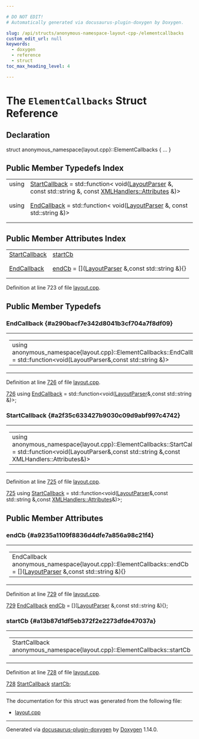 ```yaml
---

# DO NOT EDIT!
# Automatically generated via docusaurus-plugin-doxygen by Doxygen.

slug: /api/structs/anonymous-namespace-layout-cpp-/elementcallbacks
custom_edit_url: null
keywords:
  - doxygen
  - reference
  - struct
toc_max_heading_level: 4

---
```


<div class="doxyPage">

# The `ElementCallbacks` Struct Reference



## Declaration

<div class="doxyDeclaration">
struct anonymous_namespace{layout.cpp}::ElementCallbacks { ... }
</div>

## Public Member Typedefs Index

<table class="doxyMembersIndex">

<tr class="doxyMemberIndexItem">
<td class="doxyMemberIndexItemType" align="left" valign="top">using</td>
<td class="doxyMemberIndexItemName" align="left" valign="top"><a href="#a2f35c633427b9030c09d9abf997c4742">StartCallback</a> = std::function&lt; void(<a href="/web-doxygen/docs/api/classes/layoutparser">LayoutParser</a> &amp;, const std::string &amp;, const <a href="/web-doxygen/docs/api/classes/xmlhandlers/#a15cedeea046e36465580e5654121387e">XMLHandlers::Attributes</a> &amp;)&gt;</td>
</tr>
<tr class="doxyMemberIndexDescription">
<td class="doxyMemberIndexDescriptionLeft"></td>
<td class="doxyMemberIndexDescriptionRight">
</td>
</tr>
<tr class="doxyMemberIndexSeparator">
<td class="doxyMemberIndexSeparator" colspan="2"></td>
</tr>

<tr class="doxyMemberIndexItem">
<td class="doxyMemberIndexItemType" align="left" valign="top">using</td>
<td class="doxyMemberIndexItemName" align="left" valign="top"><a href="#a290bacf7e342d8041b3cf704a7f8df09">EndCallback</a> = std::function&lt; void(<a href="/web-doxygen/docs/api/classes/layoutparser">LayoutParser</a> &amp;, const std::string &amp;)&gt;</td>
</tr>
<tr class="doxyMemberIndexDescription">
<td class="doxyMemberIndexDescriptionLeft"></td>
<td class="doxyMemberIndexDescriptionRight">
</td>
</tr>
<tr class="doxyMemberIndexSeparator">
<td class="doxyMemberIndexSeparator" colspan="2"></td>
</tr>

</table>

## Public Member Attributes Index

<table class="doxyMembersIndex">

<tr class="doxyMemberIndexItem">
<td class="doxyMemberIndexItemType" align="left" valign="top"><a href="#a2f35c633427b9030c09d9abf997c4742">StartCallback</a></td>
<td class="doxyMemberIndexItemName" align="left" valign="top"><a href="#a13b87d1df5eb372f2e2273dfde47037a">startCb</a></td>
</tr>
<tr class="doxyMemberIndexDescription">
<td class="doxyMemberIndexDescriptionLeft"></td>
<td class="doxyMemberIndexDescriptionRight">
</td>
</tr>
<tr class="doxyMemberIndexSeparator">
<td class="doxyMemberIndexSeparator" colspan="2"></td>
</tr>

<tr class="doxyMemberIndexItem">
<td class="doxyMemberIndexItemType" align="left" valign="top"><a href="#a290bacf7e342d8041b3cf704a7f8df09">EndCallback</a></td>
<td class="doxyMemberIndexItemName" align="left" valign="top"><a href="#a9235a1109f8836d4dfe7a856a98c21f4">endCb</a> = &#91;&#93;(<a href="/web-doxygen/docs/api/classes/layoutparser">LayoutParser</a> &amp;,const std::string &amp;){}</td>
</tr>
<tr class="doxyMemberIndexDescription">
<td class="doxyMemberIndexDescriptionLeft"></td>
<td class="doxyMemberIndexDescriptionRight">
</td>
</tr>
<tr class="doxyMemberIndexSeparator">
<td class="doxyMemberIndexSeparator" colspan="2"></td>
</tr>

</table>


<p>Definition at line 723 of file <a href="/web-doxygen/docs/api/files/src/layout-cpp">layout.cpp</a>.</p>

<div class="doxySectionDef">

## Public Member Typedefs

### EndCallback {#a290bacf7e342d8041b3cf704a7f8df09}

<div class="doxyMemberItem">
<div class="doxyMemberProto">
<table class="doxyMemberLabels">
<tr class="doxyMemberLabels">
<td class="doxyMemberLabelsLeft">
<table class="doxyMemberName">
<tr>
<td class="doxyMemberName">using anonymous_namespace{layout.cpp}::ElementCallbacks::EndCallback =  std::function&lt;void(LayoutParser&amp;,const std::string &amp;)&gt;</td>
</tr>
</table>
</td>
</tr>
</table>
</div>
<div class="doxyMemberDoc">


<p>Definition at line <a href="/web-doxygen/docs/api/files/src/layout-cpp/#l00726">726</a> of file <a href="/web-doxygen/docs/api/files/src/layout-cpp">layout.cpp</a>.</p>

<div class="doxyProgramListing">

<div class="doxyCodeLine"><span class="doxyLineNumber"><a href="#a290bacf7e342d8041b3cf704a7f8df09">726</a></span><span class="doxyLineContent"><span class="doxyHighlight">  </span><span class="doxyHighlightKeyword">using </span><span class="doxyHighlight"><a href="#a290bacf7e342d8041b3cf704a7f8df09">EndCallback</a>   = std::function&lt;void(<a href="/web-doxygen/docs/api/classes/layoutparser">LayoutParser</a>&amp;,</span><span class="doxyHighlightKeyword">const</span><span class="doxyHighlight"> std::string &amp;)&gt;;</span></span></div>

</div>

</div>
</div>

### StartCallback {#a2f35c633427b9030c09d9abf997c4742}

<div class="doxyMemberItem">
<div class="doxyMemberProto">
<table class="doxyMemberLabels">
<tr class="doxyMemberLabels">
<td class="doxyMemberLabelsLeft">
<table class="doxyMemberName">
<tr>
<td class="doxyMemberName">using anonymous_namespace{layout.cpp}::ElementCallbacks::StartCallback =  std::function&lt;void(LayoutParser&amp;,const std::string &amp;,const XMLHandlers::Attributes&amp;)&gt;</td>
</tr>
</table>
</td>
</tr>
</table>
</div>
<div class="doxyMemberDoc">


<p>Definition at line <a href="/web-doxygen/docs/api/files/src/layout-cpp/#l00725">725</a> of file <a href="/web-doxygen/docs/api/files/src/layout-cpp">layout.cpp</a>.</p>

<div class="doxyProgramListing">

<div class="doxyCodeLine"><span class="doxyLineNumber"><a href="#a2f35c633427b9030c09d9abf997c4742">725</a></span><span class="doxyLineContent"><span class="doxyHighlight">  </span><span class="doxyHighlightKeyword">using </span><span class="doxyHighlight"><a href="#a2f35c633427b9030c09d9abf997c4742">StartCallback</a> = std::function&lt;void(<a href="/web-doxygen/docs/api/classes/layoutparser">LayoutParser</a>&amp;,</span><span class="doxyHighlightKeyword">const</span><span class="doxyHighlight"> std::string &amp;,</span><span class="doxyHighlightKeyword">const</span><span class="doxyHighlight"> <a href="/web-doxygen/docs/api/classes/xmlhandlers/#a15cedeea046e36465580e5654121387e">XMLHandlers::Attributes</a>&amp;)&gt;;</span></span></div>

</div>

</div>
</div>

</div>

<div class="doxySectionDef">

## Public Member Attributes

### endCb {#a9235a1109f8836d4dfe7a856a98c21f4}

<div class="doxyMemberItem">
<div class="doxyMemberProto">
<table class="doxyMemberLabels">
<tr class="doxyMemberLabels">
<td class="doxyMemberLabelsLeft">
<table class="doxyMemberName">
<tr>
<td class="doxyMemberName">EndCallback anonymous_namespace{layout.cpp}::ElementCallbacks::endCb = &#91;&#93;(<a href="/web-doxygen/docs/api/classes/layoutparser">LayoutParser</a> &amp;,const std::string &amp;){}</td>
</tr>
</table>
</td>
</tr>
</table>
</div>
<div class="doxyMemberDoc">


<p>Definition at line <a href="/web-doxygen/docs/api/files/src/layout-cpp/#l00729">729</a> of file <a href="/web-doxygen/docs/api/files/src/layout-cpp">layout.cpp</a>.</p>

<div class="doxyProgramListing">

<div class="doxyCodeLine"><span class="doxyLineNumber"><a href="#a9235a1109f8836d4dfe7a856a98c21f4">729</a></span><span class="doxyLineContent"><span class="doxyHighlight">  <a href="#a290bacf7e342d8041b3cf704a7f8df09">EndCallback</a>   <a href="#a9235a1109f8836d4dfe7a856a98c21f4">endCb</a> = [](<a href="/web-doxygen/docs/api/classes/layoutparser">LayoutParser</a> &amp;,</span><span class="doxyHighlightKeyword">const</span><span class="doxyHighlight"> std::string &amp;){};</span></span></div>

</div>

</div>
</div>

### startCb {#a13b87d1df5eb372f2e2273dfde47037a}

<div class="doxyMemberItem">
<div class="doxyMemberProto">
<table class="doxyMemberLabels">
<tr class="doxyMemberLabels">
<td class="doxyMemberLabelsLeft">
<table class="doxyMemberName">
<tr>
<td class="doxyMemberName">StartCallback anonymous_namespace{layout.cpp}::ElementCallbacks::startCb</td>
</tr>
</table>
</td>
</tr>
</table>
</div>
<div class="doxyMemberDoc">


<p>Definition at line <a href="/web-doxygen/docs/api/files/src/layout-cpp/#l00728">728</a> of file <a href="/web-doxygen/docs/api/files/src/layout-cpp">layout.cpp</a>.</p>

<div class="doxyProgramListing">

<div class="doxyCodeLine"><span class="doxyLineNumber"><a href="#a13b87d1df5eb372f2e2273dfde47037a">728</a></span><span class="doxyLineContent"><span class="doxyHighlight">  <a href="#a2f35c633427b9030c09d9abf997c4742">StartCallback</a> <a href="#a13b87d1df5eb372f2e2273dfde47037a">startCb</a>;</span></span></div>

</div>

</div>
</div>

</div>

<hr/>

<p>The documentation for this struct was generated from the following file:</p>

<ul>
<li><a href="/web-doxygen/docs/api/files/src/layout-cpp">layout.cpp</a></li>
</ul>

<hr/>

<p class="doxyGeneratedBy">Generated via <a href="https://github.com/xpack/docusaurus-plugin-doxygen">docusaurus-plugin-doxygen</a> by <a href="https://www.doxygen.nl">Doxygen</a> 1.14.0.</p>

</div>
